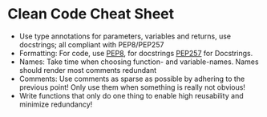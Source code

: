 # Clean Code Cheat Sheet
- Use type annotations for parameters, variables and returns, use docstrings; all compliant with PEP8/PEP257
- Formatting: For code, use [PEP8](https://peps.python.org/pep-0008/), for docstrings [PEP257](https://peps.python.org/pep-0257/) for Docstrings.
- Names: Take time when choosing function- and variable-names. Names should render most comments redundant
- Comments: Use comments as sparse as possible by adhering to the previous point! Only use them when something is really not obvious!
- Write functions that only do one thing to enable high reusability and minimize redundancy!